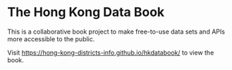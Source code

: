 # The Hong Kong Data Book

This is a collaborative book project to make free-to-use data sets and APIs more accessible to the public. 

Visit <https://hong-kong-districts-info.github.io/hkdatabook/> to view the book.
